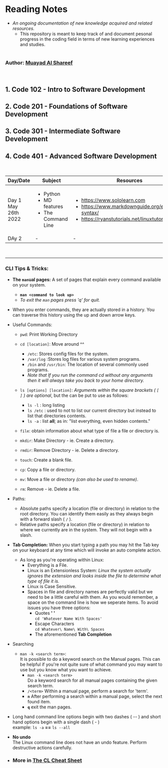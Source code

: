 # Reading Notes
 - *An ongoing documentation of new knowledge acquired and related resources.*
   - This repository is meant to keep track of and document pesonal progress in the coding field in terms of new learning experiences and studies.
<br/><br/>
### Author: [Muayad Al Shareef](https://github.com/muayedjj)
<br/>

## **1. Code 102** - Intro to Software Development
## **2. Code 201** - Foundations of Software Development
## **3. Code 301** - Intermediate Software Development
## **4. Code 401** - Advanced Software Development
<br/>

| Day/Date | Subject | Resources | Remarks |
| -------- | ------- | --------- | ------- |
| Day 1 <br/> May 26th 2022 | <ul><li>Python</li><li>MD features</li><li>The Command Line</li></ul> |     <ul><li>https://www.sololearn.com</li><li>https://www.markdownguide.org/extended-syntax/</li><li>https://ryanstutorials.net/linuxtutorial/</li></ul> | Python Core - new |
| DAy 2 <br/> | - | - | None |

<br/><hr/>
### **CLI Tips & Tricks:**
- **The `man`ual pages:** A set of pages that explain every command available on your system.
  - **`man <command to look up>`**
  - _To exit the `man` pages press 'q' for quit._
- When you enter commands, they are actually stored in a history. You can traverse this history using the up and down arrow keys.
- Useful Commands:
    - `pwd`: Print Working Directory
    - `cd [location]`: Move around ^^
      - `/etc`: Stores config files for the system.
      - `/var/log` :Stores log files for various system programs.
      - `/bin` and `/usr/bin`: The location of several commonly used programs.
      - _Note that If you run the command cd without any arguments then it will always take you back to your home directory._
        
    - `ls [options] [location]`: _Arguments within the square brackets ( `[ ]` ) are optional_, but the can be put to use as follows:
      - `ls -l` : long listing
      - `ls /etc` : used to not to list our current directory but instead to list that directories contents.
      - `ls -a` : list **all**; as in: "list everything, even hidden contents."
    - `file`: obtain information about what type of file a file or directory is.
    - `mkdir`: Make Directory - ie. Create a directory.
    - `rmdir`: Remove Directory - ie. Delete a directory.
    - `touch`: Create a blank file.
    - `cp`: Copy a file or directory.
    - `mv`: Move a file or directory _(can also be used to rename)_.
    - `rm`: Remove - ie. Delete a file.


- Paths:
    - Absolute paths specify a location (file or directory) in relation to the root directory. You can identify them easily as they always begin with a forward slash ( `/` ).
    - Relative paths specify a location (file or directory) in relation to where we currently are in the system. They will not begin with a slash.
- **Tab Completion:** When you start typing a path you may hit the Tab key on your keyboard at any time which will invoke an auto complete action.
  - As long as you're operating within Linux:
    - Everything is a File.
    - Linux is an Extensionless System: _Linux the system actually ignores the extension and looks inside the file to determine what type of file it is._
    - Linux is Case Sensitive.
    - Spaces in file and directory names are perfectly valid but we need to be a little careful with them. As you would remember, a space on the command line is how we seperate items. To avoid issues you have three options:
      - Quotes **' '** <br/> `cd 'Whatever Name With Spaces'`
      - Escape Characters <br/> `cd Whatever\ Name\ With\ Spaces`
      - The aforementioned **Tab Completion**
- Searching
  - `man -k <search term>`: <br/> It is possible to do a keyword search on the Manual pages. This can be helpful if you're not quite sure of what command you may want to use but you know what you want to achieve.
    - `man -k <search term>` <br/> 
    Do a keyword search for all manual pages containing the given search term.
    - `/<term>` Within a manual page, perform a search for 'term'.
    - **`n`** After performing a search within a manual page, select the next found item.
    - **`q`** exit the man pages.
- Long hand command line options begin with two dashes ( -- ) and short hand options begin with a single dash ( - ) <br/> example: `ls -a` **==** `ls --all`
- **No undo** <br/>
The Linux command line does not have an undo feature. Perform destructive actions carefully.
 - ### More in [**The CL Cheat Sheet**](https://ryanstutorials.net/linuxtutorial/cheatsheet.php)
